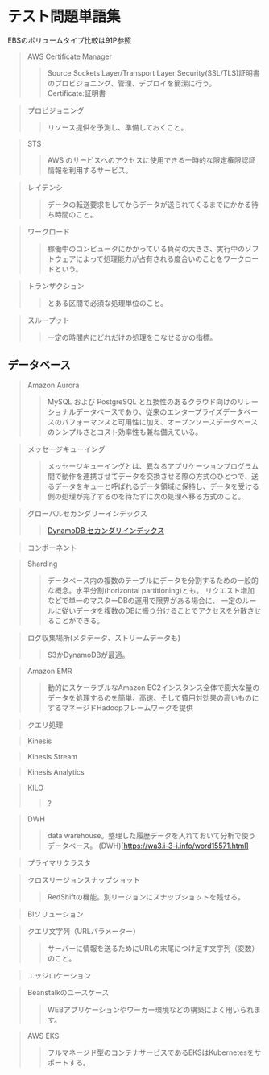 # テスト問題単語集

EBSのボリュームタイプ比較は91P参照

> AWS Certificate Manager
>> Source Sockets Layer/Transport Layer Security(SSL/TLS)証明書のプロビジョニング、管理、デプロイを簡潔に行う。  
>> Certificate:証明書

> プロビジョニング
>> リソース提供を予測し、準備しておくこと。

> STS
>> AWS のサービスへのアクセスに使用できる一時的な限定権限認証情報を利用するサービス。

> レイテンシ
>> データの転送要求をしてからデータが送られてくるまでにかかる待ち時間のこと。

> ワークロード
>> 稼働中のコンピュータにかかっている負荷の大きさ、実行中のソフトウェアによって処理能力が占有される度合いのことをワークロードという。

> トランザクション
>> とある区間で必須な処理単位のこと。

> スループット
>> 一定の時間内にどれだけの処理をこなせるかの指標。


## データベース

> Amazon Aurora
>> MySQL および PostgreSQL と互換性のあるクラウド向けのリレーショナルデータベースであり、従来のエンタープライズデータベースのパフォーマンスと可用性に加え、オープンソースデータベースのシンプルさとコスト効率性も兼ね備えている。

> メッセージキューイング
>> メッセージキューイングとは、異なるアプリケーションプログラム間で動作を連携させてデータを交換させる際の方式のひとつで、送るデータをキューと呼ばれるデータ領域に保持し、データを受ける側の処理が完了するのを待たずに次の処理へ移る方式のこと。

> グローバルセカンダリーインデックス
>> [DynamoDB セカンダリインデックス](https://qiita.com/uenohara/items/c52c2eef991fd6c8a405)
>> 

> コンポーネント
>> 

> Sharding
>> データベース内の複数のテーブルにデータを分割するための一般的な概念。水平分割(horizontal partitioning)とも。 リクエスト増加などで単一のマスターDBの運用で限界がある場合に、 一定のルールに従いデータを複数のDBに振り分けることでアクセスを分散させることができる。

> ログ収集場所(メタデータ、ストリームデータも)
>> S3かDynamoDBが最適。

> Amazon EMR
>> 動的にスケーラブルなAmazon EC2インスタンス全体で膨大な量のデータを処理するのを簡単、高速、そして費用対効果の高いものにするマネージドHadoopフレームワークを提供

> クエリ処理
>> 

> Kinesis
>> 

> Kinesis Stream
>> 

> Kinesis Analytics
>> 

> KILO
>> ?

> DWH
>> data warehouse。整理した履歴データを入れておいて分析で使うデータベース。
>> (DWH)[https://wa3.i-3-i.info/word15571.html]

> プライマリクラスタ
>> 

> クロスリージョンスナップショット
>> RedShiftの機能。別リージョンにスナップショットを残せる。

> BIソリューション
>>

> クエリ文字列（URLパラメーター）
>> サーバーに情報を送るためにURLの末尾につけ足す文字列（変数）のこと。

> エッジロケーション
>> 

> Beanstalkのユースケース
>> WEBアプリケーションやワーカー環境などの構築によく用いられます。

> AWS EKS
>> フルマネージド型のコンテナサービスであるEKSはKubernetesをサポートする。